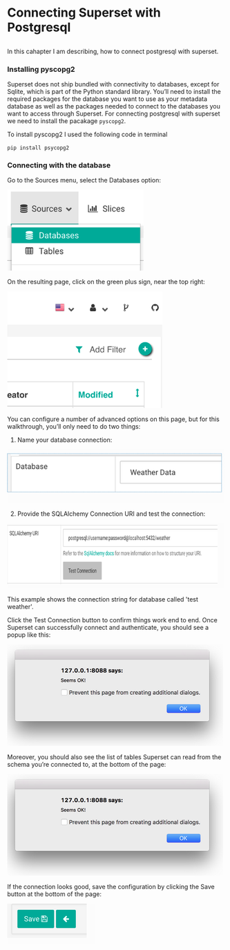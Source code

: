 # Connecting Superset with Postgresql 

##
In this cahapter I am describing, how to connect postgresql with superset.

### Installing pyscopg2 
Superset does not ship bundled with connectivity to databases, except for Sqlite, which is part of the Python standard library. You’ll need to install the required packages for the database you want to use as your metadata database as well as the packages needed to connect to the databases you want to access through Superset.
For connecting postgresql  with superset we need to install the pacakage `pyscopg2`.

To install pyscopg2 I used the following code in terminal
```
pip install psycopg2
```
### Connecting with the database
Go to the Sources menu, select the Databases option:

![](images/sources.png)

On the resulting page, click on the green plus sign, near the top right:

![](images/add.png)

You can configure a number of advanced options on this page, but for this walkthrough, you’ll only need to do two things:

 1. Name your database connection:
 
 ![](images/database.png)
 
 
 2. Provide the SQLAlchemy Connection URI and test the connection:
    
  ![](images/testcon.png)
  
 This example shows the connection string for database called 'test weather'.

Click the Test Connection button to confirm things work end to end. Once Superset can successfully connect and authenticate, you should see a popup like this:

   ![](images/confirmbox.png)
   
Moreover, you should also see the list of tables Superset can read from the schema you’re connected to, at the bottom of the page:

   ![](images/confirmbox.png)
   
If the connection looks good, save the configuration by clicking the Save button at the bottom of the page:

   ![](images/savedb.png)
 



